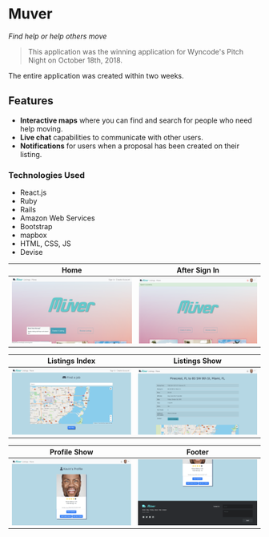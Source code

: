 # Muver

*Find help or help others move*

>This application was the winning application for Wyncode's Pitch Night on October 18th, 2018.


The entire application was created within two weeks.

## Features
* **Interactive maps** where you can find and search for people who need help moving.
* **Live chat** capabilities to communicate with other users.
* **Notifications** for users when a proposal has been created on their listing.

### Technologies Used
* React.js
* Ruby
* Rails
* Amazon Web Services
* Bootstrap
* mapbox
* HTML, CSS, JS
* Devise


Home             |  After Sign In
:-------------------------:|:-------------------------:
<img src="app/assets/images/muver-home-p.png" alt="muver home" width="500"/> |  <img src="app/assets/images/muver-signed-in.png" alt="muver signin" width="500"/>

Listings Index             | Listings Show
:-------------------------:|:-------------------------:
<img src="app/assets/images/muver-listings-index.png" alt="muver home" width="500"/> |  <img src="app/assets/images/muver-listings-show.png" alt="muver signin" width="500"/>

Profile Show              | Footer
:-------------------------:|:-------------------------:
<img src="app/assets/images/muver-profile-show.png" alt="muver home" width="500"/> |  <img src="app/assets/images/muver-footer.png" alt="muver footer" width="500"/>
